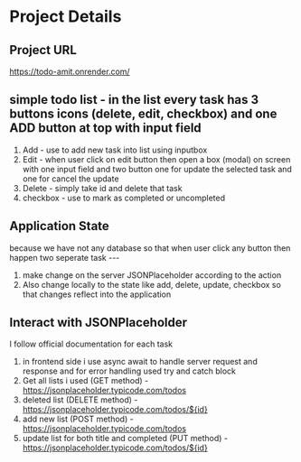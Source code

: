 # Project Details

## Project URL
https://todo-amit.onrender.com/

## simple todo list - in the list every task has 3 buttons icons (delete, edit, checkbox) and one ADD button at top with input field
1. Add - use to add new task into list using inputbox
2. Edit - when user click on edit button then open a box (modal) on screen with one input field and two button one for update the selected task and one for cancel the update
3. Delete - simply take id and delete that task
4. checkbox - use to mark as completed or uncompleted


## Application State
because we have not any database so that when user click any button then happen two seperate task ---
1. make change on the server JSONPlaceholder according to the action
2.  Also change locally to the state like add, delete, update, checkbox so that changes reflect into the application

## Interact with JSONPlaceholder
I follow official documentation for each task
1. in frontend side i use async await to handle server request and response and for error handling used try and catch block
2. Get all lists i used (GET method) - https://jsonplaceholder.typicode.com/todos
3. deleted list (DELETE method) - https://jsonplaceholder.typicode.com/todos/${id}
4. add new list (POST method) - https://jsonplaceholder.typicode.com/todos
5. update list for both title and completed (PUT method) - https://jsonplaceholder.typicode.com/todos/${id}
